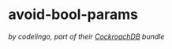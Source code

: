 # avoid-bool-params

_by codelingo, part of their [CockroachDB](https://github.com/cockroachdb/cockroach) bundle_
